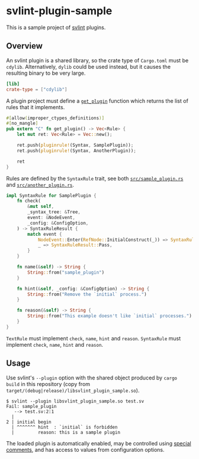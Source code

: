 # svlint-plugin-sample

This is a sample project of [svlint](https://github.com/dalance/svlint) plugins.


## Overview

An svlint plugin is a shared library, so the crate type of `Cargo.toml` must
be `cdylib`.
Alternatively, `dylib` could be used instead, but it causes the resulting
binary to be very large.

```toml
[lib]
crate-type = ["cdylib"]
```

A plugin project must define a
[`get_plugin`](https://github.com/dalance/svlint-plugin-sample/blob/master/src/lib.rs#L12)
function which returns the list of rules that it implements.

```rust
#[allow(improper_ctypes_definitions)]
#[no_mangle]
pub extern "C" fn get_plugin() -> Vec<Rule> {
    let mut ret: Vec<Rule> = Vec::new();

    ret.push(pluginrule!(Syntax, SamplePlugin));
    ret.push(pluginrule!(Syntax, AnotherPlugin));

    ret
}
```

Rules are defined by the `SyntaxRule` trait, see both
[`src/sample_plugin.rs`](https://github.com/dalance/svlint-plugin-sample/blob/master/src/sample_plugin.rs)
and
[`src/another_plugin.rs`](https://github.com/dalance/svlint-plugin-sample/blob/master/src/another_plugin.rs).

```rust
impl SyntaxRule for SamplePlugin {
    fn check(
        &mut self,
        _syntax_tree: &Tree,
        event: &NodeEvent,
        _config: &ConfigOption,
    ) -> SyntaxRuleResult {
        match event {
            NodeEvent::Enter(RefNode::InitialConstruct(_)) => SyntaxRuleResult::Fail,
            _ => SyntaxRuleResult::Pass,
        }
    }

    fn name(&self) -> String {
        String::from("sample_plugin")
    }

    fn hint(&self, _config: &ConfigOption) -> String {
        String::from("Remove the `initial` process.")
    }

    fn reason(&self) -> String {
        String::from("This example doesn't like `initial` processes.")
    }
}
```

`TextRule` must implement `check`, `name`, `hint` and `reason`.
`SyntaxRule` must implement `check`, `name`, `hint` and `reason`.


## Usage

Use svlint's `--plugin` option with the shared object produced by `cargo build`
in this repository (copy from
`target/(debug|release)/libsvlint_plugin_sample.so`).

```
$ svlint --plugin libsvlint_plugin_sample.so test.sv
Fail: sample_plugin
   --> test.sv:2:1
  |
2 | initial begin
  | ^^^^^^^ hint  : `initial` is forbidden
  |         reason: this is a sample plugin
```

The loaded plugin is automatically enabled, may be controlled using [special
comments](https://github.com/dalance/svlint/blob/master/MANUAL.md#textrules-and-syntaxrules-sections),
and has access to values from configuration options.
